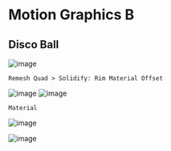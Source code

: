 Motion Graphics B
==================

Disco Ball
-----------

![image](https://user-images.githubusercontent.com/30430227/140048160-2c0e7055-0e38-469b-b777-91ab61d3a891.png)

`Remesh Quad > Solidify: Rim Material Offset`

![image](https://user-images.githubusercontent.com/30430227/140048368-1dc5b156-5317-4994-8178-ae7d15e52a40.png)
![image](https://user-images.githubusercontent.com/30430227/140048412-34fb9f11-95d2-4f77-aa03-c6022a6af77c.png)

`Material`

![image](https://user-images.githubusercontent.com/30430227/140048746-161a97e0-7bdb-48a5-9627-acaef5a95c6d.png)

![image](https://user-images.githubusercontent.com/30430227/140048787-a827dbc2-cf59-4437-b39a-6135a45a1e83.png)

